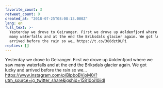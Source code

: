```yaml
---
favorite_count: 3
retweet_count: 0
created_at: "2018-07-25T08:08:13.000Z"
lang: en
full_text: >-
  Yesterday we drove to Geiranger. First we drove up #oldenfjord where we saw
  many waterfalls and at the end the Briksdals glacier again. We got lucky and
  arrived before the rain so we… https://t.co/386dztDLPi
replies: []
---
```


Yesterday we drove to Geiranger. First we drove up #oldenfjord where we saw many
waterfalls and at the end the Briksdals glacier again. We got lucky and arrived
before the rain so we…
<https://www.instagram.com/p/BlpboBVjoM0/?utm_source=ig_twitter_share&igshid=15810oi10iidl>

